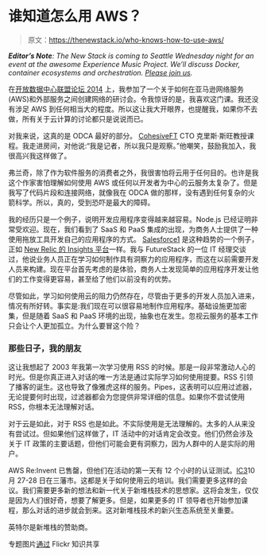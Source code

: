 # 谁知道怎么用 AWS？

> 原文：<https://thenewstack.io/who-knows-how-to-use-aws/>

***Editor’s Note**: The New Stack is coming to Seattle Wednesday night for an event at the awesome Experience Music Project. We’ll discuss Docker, container ecosystems and orchestration. [Please join us](https://www.eventbrite.com/e/the-new-stack-warmup-tickets-13393290693).*

在[开放数据中心联盟论坛 2014](http://www.opendatacenteralliance.org/forecast2014) 上，我参加了一个关于如何在亚马逊网络服务(AWS)和外部服务之间创建网络的研讨会。令我惊讶的是，我喜欢这门课。我还没有涉足 AWS 到任何相当大的程度。所以这让我大开眼界，也提醒我，如果你不去做，所有关于云计算的讨论都只是说说而已。

对我来说，这真的是 ODCA 最好的部分。 [CohesiveFT](http://www.cohesiveft.com/) CTO 克里斯·斯旺教授课程。我走进房间，对他说:“我是记者，所以我只是观察。”他嘲笑，鼓励我加入，我很高兴我这样做了。

弗兰奇，除了作为软件服务的消费者之外，我很害怕将云用于任何目的。也许是我这个作家害怕理解如何使用 AWS 或任何以开发者为中心的云服务太复杂了。但是我写了代码片段和连接网络，就像我在 ODCA 做的那样，没有遇到任何复杂的火箭科学。所以，真的，受到恐吓是最大的障碍。

我的经历只是一个例子，说明开发应用程序变得越来越容易。Node.js 已经证明非常受欢迎。现在，我们看到了 SaaS 和 PaaS 集成的出现，为商务人士提供了一种使用拖放工具开发自己的应用程序的方式。 [Salesforce1](https://thenewstack.io/salesforce1-joins-the-crowd-in-trying-to-ease-mobile-app-dev/) 是这种趋势的一个例子，正如 [New Relic 的 Insights 平台](https://thenewstack.io/new-relic-addresses-a-new-kind-of-developer/)一样。我与 FutureStack 的一位 IT 经理交谈过，他说业务人员正在学习如何制作具有洞察力的应用程序，而这在以前需要开发人员来构建。现在平台首先考虑的是体验，商务人士发现简单的应用程序开发让他们的工作变得更容易，甚至给了他们以前没有的优势。

尽管如此，学习如何使用云的阻力仍然存在，尽管由于更多的开发人员加入进来，情况有所好转。事实是:我们现在可以很容易地制作应用程序。基础设施更加密集，但是随着 SaaS 和 PaaS 环境的出现，抽象也在发生。忽视云服务的基本工作只会让个人更加孤立。为什么要冒这个险？

### 那些日子，我的朋友

这让我想起了 2003 年我第一次学习使用 RSS 的时候。那是一段非常激动人心的时光。但是你真正进入对话的唯一方法是通过实际学习如何使用提要。RSS 引领了播客的诞生。这也导致了像雅虎这样的服务。Pipes，这表明可以应用过滤器，无论提要何时出现，过滤器都会为您提供非常详细的信息。如果你不尝试使用 RSS，你根本无法理解对话。

对于云是如此，对于 RSS 也是如此。不实际使用是无法理解的。太多的人从来没有尝试过。但如果他们这样做了，IT 活动中的对话肯定会改变。他们仍然会涉及关于 IT 政策的主要话题，但他们可能会更有洞察力，因为人群中的人是实际的用户。

AWS Re:Invent 已售罄，但他们在活动的第一天有 12 个小时的认证测试。[IC3](http://icee3.com/)10 月 27-28 日在三藩市。这都是关于如何使用云的培训。我们需要更多这样的会议。我们需要更多新的想法和新一代关于新堆栈技术的思想家。这将会发生，仅仅是因为人们很好奇，想要了解更多。但是，如果更多的 IT 领导者也开始参加课程，那么对话的进步就会到来。这对新堆栈技术的新兴生态系统至关重要。

英特尔是新堆栈的赞助商。

专题图片[通过](https://www.flickr.com/photos/papalars/2187007868/in/photolist-HW1D1-aANRPU-az6hmW-4kfZfd-5nkBYT-4kkUkR-4kbLZV-911LV-HW1Q1-fFMMLR-ad3Zym-kV2CM-eNyBtN-5BMmXu-h1J3R-fHhH1c-CL7bS-eNyCwb-eNysiJ-eNysHQ-eNnhvx-eNyGib-eNmZAt-eNnf6T-eNn5Me-eNyAYN-eNndQt-eNywFJ-eNyA6m-eNngiR-eNncc2-eNmZRP-eNypv9-eNyvwY-eNyzMJ-eNnfEi-eNn7yn-eNn3ft-eNnhb6-eNnimc-eNypLw-eNyzqW-eNn2ae-eNn8VZ-eNyBdE-eNn9NK-eNyyH7-eNyweb-eNyBME-eNn3Da) Flickr 知识共享

<svg xmlns:xlink="http://www.w3.org/1999/xlink" viewBox="0 0 68 31" version="1.1"><title>Group</title> <desc>Created with Sketch.</desc></svg>